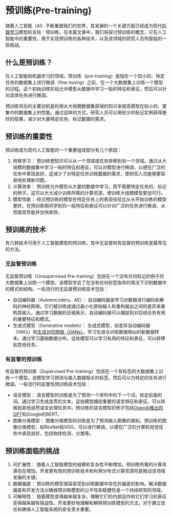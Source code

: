 # 预训练(Pre-training)

随着人工智能（AI）不断重塑我们的世界，其发展的一个关键方面已经成为现代[机器学习](http://localhost:5173/entry/?id=17)模型的支柱：预训练。在本篇文章中，我们将探讨预训练的概念，它在人工智能中的重要性，用于实现预训练的各种技术，以及该领域的研究人员所面临的一些挑战。

## 什么是预训练？

在人工智能和机器学习的领域，预训练（pre-training）是指在一个较小的、特定任务的数据集上进行微调（fine-tuning）之前，在一个大数据集上训练一个模型的过程。这个初始训练阶段允许模型从数据中学习一般的特征和表征，然后可以针对具体任务进行微调。

预训练背后的主要动机是利用从大规模数据集获得的知识来提高模型在较小的、更集中的数据集上的性能。通过这样的方式，研究人员可以用较少的标记实例获得更好的结果，减少对大量特定任务、标记数据的需求。

## 预训练的重要性

预训练成为现代人工智能的一个重要组成部分有几个原因：

1.  转移学习： 预训练使知识可以从一个领域或任务转移到另一个领域。通过从大规模的数据集中学习一般的特征和表征，可以对模型进行微调，以便在广泛的任务中表现良好。这减少了对特定任务训练数据的需求，使研究人员能够更容易地处理新问题。
2.  计算效率： 预训练允许模型从大量的数据中学习，而不需要特定任务的、标记的例子。这可以大大减少训练所需的计算资源，使训练大规模模型更加可行。
3.  模型性能： 经过预训练的模型在特定任务上的表现往往比从头开始训练的模型更好。在预训练期间学到的一般特征和表征可以针对广泛的任务进行微调，从而提高性能并加快收敛。

## 预训练的技术

有几种技术可用于人工智能模型的预训练，其中无监督和有监督的预训练是最常见的方法。

### 无监督预训练

无监督预训练（Unsupervised Pre-training）包括在一个没有任何标记的例子的大数据集上训练一个模型。该模型学会了在没有任何标签指导的情况下识别数据中的模式和结构。一些流行的无监督预训练技术包括：

+   自动编码器（Autoencoders，AE）： 自动编码器是学习对数据进行编码和解码的神经网络。它们被训练成通过最小化原始输入和重构输出之间的差异来重构其输入。通过学习数据的压缩表示，自动编码器可以捕捉到对后续任务有用的重要特征和模式。
+   生成式模型（Generative models）： 生成式模型，如变异自动编码器（VAEs）和[生成对抗网络（GANs）](http://localhost:5173/entry/?id=1014)，学习生成与训练数据相似的新数据样本。通过学习基础数据分布，这些模型可以学习有用的特征和表征，可以转移到其他任务。

### 有监督的预训练

有监督的预训练（Supervised Pre-training）包括在一个有标签的大数据集上训练一个模型。该模型学习预测与输入数据相关的标签，然后可以为特定的任务进行微调。一些流行的监督性预训练技术包括：

+   语言模型： 语言模型的训练是为了预测一个序列中的下一个词，给定前面的词。通过学习生成连贯的文本，这些模型捕捉重要的语言特征和表征，可以转移到其他自然语言处理任务中。预训练的语言模型的例子包括[OpenAI推出的GPT](https://ai-bot.cn/sites/49.html)和Google的BERT。
+   图像分类模型： 图像分类模型的训练是为了预测输入图像的类别。预训练的图像分类模型，如ResNet和VGG，可以进行微调，以便在广泛的计算机视觉任务中表现良好，包括物体检测、分类等。

## 预训练面临的挑战

1.  可扩展性： 随着人工智能模型的规模和复杂性不断增加，预训练所需的计算资源也在增加。开发更有效的预训练技术和利用分布式计算资源将是推动该领域发展的关键。
2.  数据偏差： 预训练的模型很容易受到训练数据中存在的偏差的影响。解决数据偏差和开发方法以确保预训练模型的公平性和稳健性是一个持续研究的领域。
3.  可解释性： 随着模型变得越来越复杂，理解它们的内部运作和它们学习的表征变得越来越有挑战性。开发更好地理解和解释预训练模型的方法，对于建立信任和确保人工智能系统的安全至关重要。